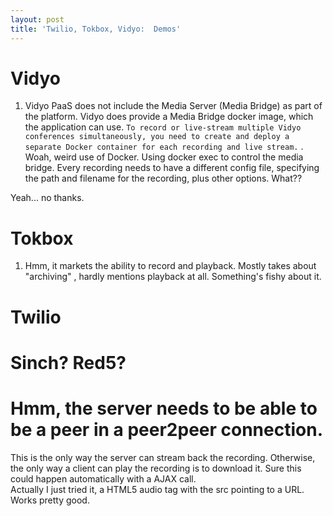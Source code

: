 ```yaml
---
layout: post
title: 'Twilio, Tokbox, Vidyo:  Demos'
---
```

# Vidyo
1.  Vidyo PaaS does not include the Media Server (Media Bridge) as part of the platform.  Vidyo does provide a Media Bridge docker image, which the application can use.  `To record or live-stream multiple Vidyo conferences simultaneously, you need to create and deploy a separate Docker container for each recording and live stream.` .  Woah, weird use of Docker.  Using docker exec to control the media bridge.  Every recording needs to have a different config file, specifying the path and filename for the recording, plus other options.  What??  
  
Yeah... no thanks.
  
# Tokbox
1.  Hmm, it markets the ability to record and playback.  Mostly takes about "archiving" , hardly mentions playback at all.  Something's fishy about it.  
  
# Twilio
  
# Sinch?  Red5?
  
# Hmm, the server needs to be able to be a peer in a peer2peer connection.
This is the only way the server can stream back the recording.
Otherwise, the only way a client can play the recording is to download it.
Sure this could happen automatically with a AJAX call.  
Actually I just tried it, a HTML5 audio tag with the src pointing to a URL.  Works pretty good.
